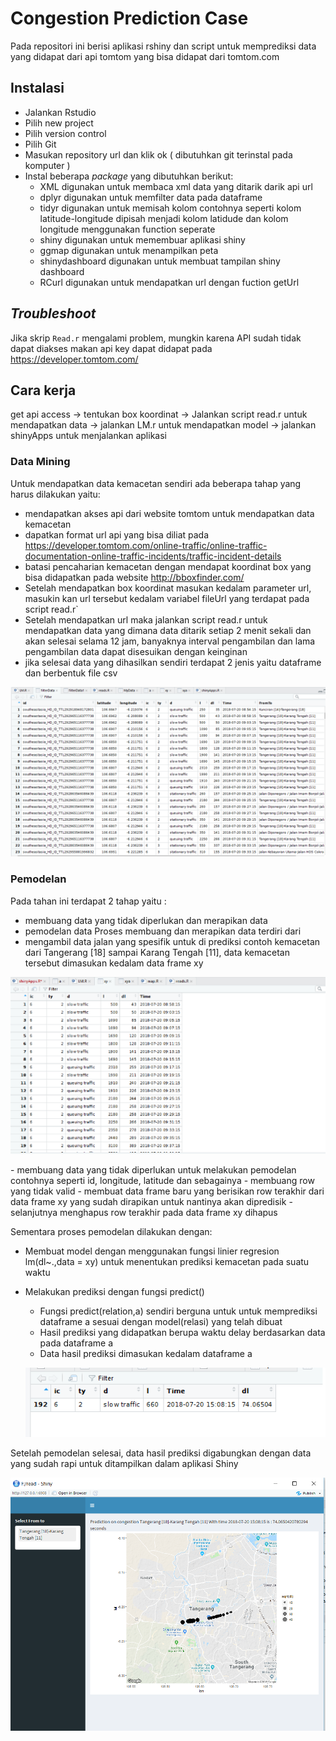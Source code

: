 # Congestion Prediction Case
Pada repositori ini berisi aplikasi rshiny dan script untuk memprediksi data yang didapat dari api tomtom yang bisa didapat dari tomtom.com


## Instalasi
- Jalankan Rstudio
- Pilih new project
- Pilih version control
- Pilih Git
- Masukan repository url dan klik ok ( dibutuhkan git terinstal pada komputer )
- Instal beberapa _package_ yang dibutuhkan berikut:
  - XML digunakan untuk membaca xml data yang ditarik darik api url
  - dplyr digunakan untuk memfilter data pada dataframe
  - tidyr digunakan untuk memisah kolom contohnya seperti kolom latitude-longitude dipisah menjadi kolom latidude dan kolom longitude   menggunakan function seperate 
  - shiny digunakan untuk memembuar aplikasi shiny
  - ggmap digunakan untuk menampilkan peta
  - shinydashboard digunakan untuk membuat tampilan shiny dashboard
  - RCurl digunakan untuk mendapatkan url dengan fuction getUrl

## _Troubleshoot_
Jika skrip `Read.r` mengalami problem, mungkin karena API sudah tidak dapat diakses makan api key dapat didapat pada https://developer.tomtom.com/

## Cara kerja
get api access -> tentukan box koordinat -> Jalankan script read.r untuk mendapatkan data -> jalankan LM.r untuk mendapatkan model -> jalankan shinyApps untuk menjalankan aplikasi
### Data Mining
Untuk mendapatkan data kemacetan sendiri ada beberapa tahap yang harus dilakukan yaitu:
- mendapatkan akses api dari website tomtom untuk mendapatkan data kemacetan 
- dapatkan format url api yang bisa diliat pada https://developer.tomtom.com/online-traffic/online-traffic-documentation-online-traffic-incidents/traffic-incident-details
- batasi pencaharian kemacetan dengan mendapat koordinat box yang bisa didapatkan pada website http://bboxfinder.com/
- Setelah mendapatkan box koordinat masukan kedalam parameter url, masukin kan url tersebut kedalam variabel fileUrl yang terdapat pada script read.r`
- Setelah mendapatkan url maka jalankan script read.r untuk mendapatkan data yang dimana data ditarik setiap 2 menit sekali dan akan selesai selama 12 jam, banyaknya interval pengambilan dan lama pengambilan data dapat disesuikan dengan keinginan
- jika selesai data yang dihasilkan sendiri terdapat 2 jenis yaitu dataframe dan berbentuk file csv
 <p align="center"><img src="https://github.com/gerrysuc1603/Congestion-Prediction-With-R/blob/master/image/all.png"/></p>
 

### Pemodelan
Pada tahan ini terdapat 2 tahap yaitu :
- membuang data yang tidak diperlukan dan merapikan data
- pemodelan data
Proses membuang dan merapikan data terdiri dari
- mengambil data jalan yang spesifik untuk di prediksi contoh kemacetan dari Tangerang [18] sampai Karang Tengah [11], data kemacetan
tersebut dimasukan kedalam data frame xy
 <p align="center"><img src="https://github.com/gerrysuc1603/Congestion-Prediction-With-R/blob/master/image/Untitled.png"/></p>
- membuang data yang tidak diperlukan untuk melakukan pemodelan contohnya seperti id, longitude, latitude dan sebagainya
- membuang row yang tidak valid
- membuat data frame baru yang berisikan row terakhir dari data frame xy yang sudah dirapikan untuk nantinya akan dipredisik
- selanjutnya menghapus row terakhir pada data frame xy dihapus

Sementara proses pemodelan dilakukan dengan:
- Membuat model dengan menggunakan fungsi linier regresion lm(dl~.,data = xy) untuk menentukan prediksi kemacetan pada suatu waktu
  
- Melakukan prediksi dengan fungsi predict()
  - Fungsi predict(relation,a) sendiri berguna untuk untuk memprediksi dataframe a sesuai dengan model(relasi) yang telah dibuat
  - Hasil prediksi yang didapatkan berupa waktu delay berdasarkan data pada dataframe a
  - Data hasil prediksi dimasukan kedalam dataframe a
  <p align="center"><img src="https://github.com/gerrysuc1603/Congestion-Prediction-With-R/blob/master/image/dataframe-a(hasil%20prediksi%20delay.png"/></p>
Setelah pemodelan selesai, data hasil prediksi digabungkan dengan data yang sudah rapi untuk ditampilkan dalam aplikasi Shiny
<p align="center"><img src="https://github.com/gerrysuc1603/Congestion-Prediction-With-R/blob/master/image/shinyapps.png"/></p>

